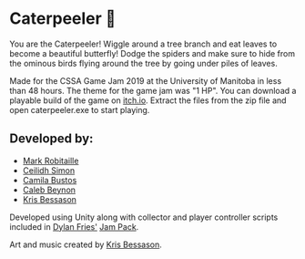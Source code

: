 ﻿# Caterpeeler 🐛
 
You are the Caterpeeler! Wiggle around a tree branch and eat leaves to become a beautiful butterfly! Dodge the spiders and make sure to hide from the ominous birds flying around the tree by going under piles of leaves.

Made for the CSSA Game Jam 2019 at the University of Manitoba in less than 48 hours. The theme for the game jam was "1 HP". You can download a playable build of the game on [itch.io](https://markrobitaille.itch.io/caterpeeler). Extract the files from the zip file and open caterpeeler.exe to start playing.

## Developed by:

* [Mark Robitaille](https://github.com/MarkRobitaille)
* [Ceilidh Simon](https://github.com/LeeSimon77)
* [Camila Bustos](https://github.com/Camila-B)
* [Caleb Beynon](https://github.com/CM-beynon)
* [Kris Bessason](https://github.com/Hubbleablubble)

Developed using Unity along with collector and player controller scripts included in [Dylan Fries'](https://dylanfries.itch.io/) [Jam Pack](https://dylanfries.itch.io/jampack).

Art and music created by [Kris Bessason](https://github.com/Hubbleablubble).
